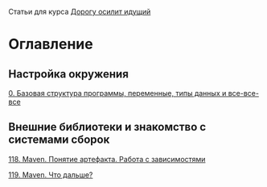 Статьи для курса [Дорогу осилит идущий](https://t.me/ViamSupervadetVadens)

# Оглавление

## Настройка окружения
[0. Базовая структура программы, переменные, типы данных и все-все-все](lessons%2Fjava%20core%2F1%2FBasic%20program%20structure%2C%20variables%20and%20data%20types.md)


## Внешние библиотеки и знакомство с системами сборок
[118. Maven. Понятие артефакта. Работа с зависимостями](lessons%2Flibraries-and-build-systems%2F118%2FMaven.%20Artifact.%20Dependencies.md)

[119. Maven. Что дальше?](lessons%2Flibraries-and-build-systems%2F119%2FMaven.%20What%27s%20next.md)
